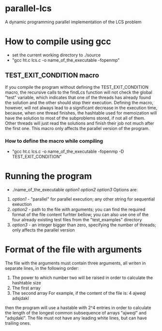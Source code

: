 # parallel-lcs
A dynamic programming parallel implementation of the LCS problem

# How to compile using gcc
- set the current working directory to ./source
- "gcc ht.c lcs.c -o name_of_the_executable -fopenmp"

## TEST_EXIT_CONDITION macro
If you compile the program without defining the TEST_EXIT_CONDITION macro, the recursive calls to the findLcs function will not check the global "test" variable, which indicates that one of the threads has already found the solution and the other should stop their execution. Defining the macro, however, will not always lead to a significant decrease in the execution time, because, when one thread finishes, the hashtable used for memoization will have the solution to most of the subproblems stored, if not all of them. Other threads will just read the solutions and finish their job not much after the first one. This macro only affects the parallel version of the program.

### How to define the macro while compiling
- "gcc ht.c lcs.c -o name_of_the_executable -fopenmp -D TEST_EXIT_CONDITION"

# Running the program
- ./name_of_the_executable _option1_ _option2_ _option3_
Options are:
1. _option1_ - "parallel" for parallel execution; any other string for sequential exeuction
2. _option2_ - path to the file with arguments; you can find the required format of the file content furhter bellow; you can also use one of the four already existing test files from the "test_examples" directory
3. _option3_ - an integer bigger than zero, specifying the number of threads; only affects the parallel version

# Format of the file with arguments
The file with the arguments must contain three arguments, all writen in separate lines, in the following order:
1. The power to which number two will be raised in order to calculate the hashtable size
2. The first array
3. The second array
For example, if the content of the file is:
4
ajweql
adsjdakl

then the program will use a hastable with 2^4 entries in order to calculate the length of the longest common subsequence of arrays "ajweql" and "adsjdakl". The file must not have any leading white lines, but can have trailing ones.
